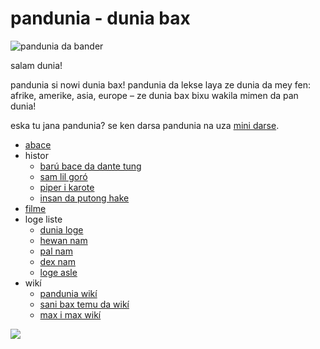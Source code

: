 pandunia - dunia bax
=====================

![](http://www.pandunia.info/bander/bander.png "pandunia da bander")

salam dunia!

pandunia si nowi dunia bax! pandunia da lekse laya ze dunia da mey fen: afrike, amerike, asia, europe – ze dunia bax bixu wakila mimen da pan dunia!

eska tu jana pandunia? se ken darsa pandunia na uza [mini darse](mini_darse.html).


* [abace](abc.md)
* histor
  * [barú bace da dante tung](baru_dante.md)
  * [sam lil goró](3_lil_goro.md)
  * [piper i karote](piper_i_karot.md)
  * [insan da putong hake](putong_hake.md)
* [filme](filme.md)
* loge liste
  * [dunia loge](lekse/dunia_loge.html)
  * [hewan nam](lekse/hewan.html)
  * [pal nam](lekse/pal.html)
  * [dex nam](dex_nam.md)
  * [loge asle](loge_asle.md)
* wikí
  * [pandunia wikí](https://pandunia.wikia.com/wiki/Pandunia_Wiki)
  * [sani bax temu da wikí](http://eo.sani-bax.wikia.com/wiki/Kategorio:Sani_bax)
  * [max i max wikí](http://eo.pandunia.wikia.com/wiki/Ali_pandunia_wikia)



![](http://www.pandunia.info/kuvat/pandunia_ge_waterman.png)

